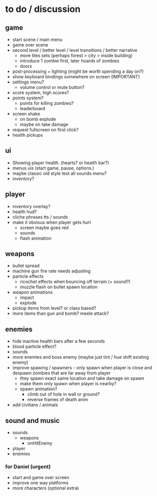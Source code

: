 # to do / discussion

## game

- start scene / main menu
- game over scene
- second level / better level / level transitions / better narrative
  - more tiles sets (perhaps forest > city > inside building)
  - introduce 1 zombie first, later hoards of zombies
  - doors
- post-processing + lighting (might be worth spending a day on?)
- show keyboard bindings somewhere on screen (IMPORTANT)
- settings menu?
  - volume control or mute button?
- score system, high scores?
- points system? 
  - points for killing zombies?
  - leaderboard
- screen shake
  - on bomb explode
  - maybe on take damage
- request fullscreen on first click?
- health pickups


## ui

- Showing player health. (hearts? or health bar?)
- menus uis (start game, pause, options.)
- maybe classic old style test all sounds menu? 
- inventory?


## player

- inventory overlay?
- health hud?
- cliche phrases tts / sounds
- make it obvious when player gets hurt
  - screen maybe goes red
  - sounds
  - flash animation


## weapons

- bullet spread
- machine gun fire rate needs adjusting
- particle effects
  - ricochet effects when bouncing off terrain (+ sound?)
  - muzzle flash on bullet spawn location
- weapon animations
  - impact 
  - explode
- pickup items from level? or class based?
- more items than gun and bomb? meele attack?


## enemies

- hide inactive health bars after a few seconds
- blood particle effect?
- sounds
- more enemies and boss enemy (maybe just tint / hue shift existing enemy)
- improve spawing / spawners - only spawn when player is close and despawn zombies that are far away from player
  - they spawn exact same location and take damage on spawn
  - make them only spawn when player is nearby?
  - spawn animation?
    - climb out of hole in wall or ground?
    - reverse frames of death anim
- add civilians / animals

## sound and music

- sounds
  - weapons 
    - onHitEnemy
- player 
- enemies







### for Daniel (urgent)

- start and game over screen
- improve one way platforms
- more characters (optional extra)

